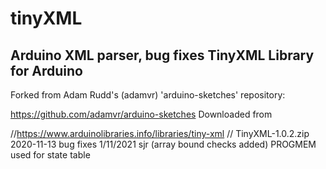 # tinyXML
Arduino XML parser, bug fixes
TinyXML Library for Arduino
----

Forked from Adam Rudd's (adamvr) 'arduino-sketches' repository:

https://github.com/adamvr/arduino-sketches
Downloaded from

//https://www.arduinolibraries.info/libraries/tiny-xml
// TinyXML-1.0.2.zip 	2020-11-13
bug fixes 1/11/2021 sjr (array bound checks added)
PROGMEM used for state table
